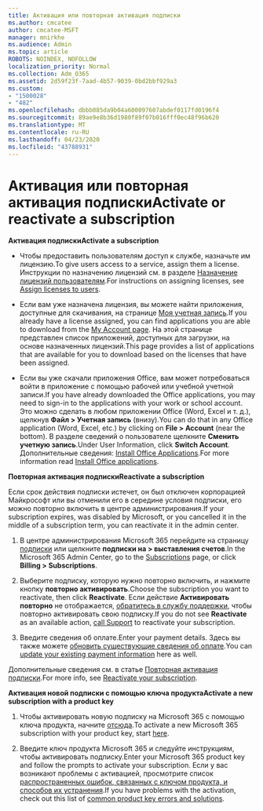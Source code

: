 ```yaml
---
title: Активация или повторная активация подписки
ms.author: cmcatee
author: cmcatee-MSFT
manager: mnirkhe
ms.audience: Admin
ms.topic: article
ROBOTS: NOINDEX, NOFOLLOW
localization_priority: Normal
ms.collection: Adm_O365
ms.assetid: 2d59f23f-7aad-4b57-9039-0bd2bbf929a3
ms.custom:
- "1500028"
- "482"
ms.openlocfilehash: dbbb085da9b04a600097607abdef0117fd0196f4
ms.sourcegitcommit: 89ae9e8b36d1980f89f07b016fff0ec48f96b620
ms.translationtype: MT
ms.contentlocale: ru-RU
ms.lasthandoff: 04/23/2020
ms.locfileid: "43788931"
---
```

# <a name="activate-or-reactivate-a-subscription"></a><span data-ttu-id="9be44-102">Активация или повторная активация подписки</span><span class="sxs-lookup"><span data-stu-id="9be44-102">Activate or reactivate a subscription</span></span>

<span data-ttu-id="9be44-103">**Активация подписки**</span><span class="sxs-lookup"><span data-stu-id="9be44-103">**Activate a subscription**</span></span>

- <span data-ttu-id="9be44-104">Чтобы предоставить пользователям доступ к службе, назначьте им лицензию.</span><span class="sxs-lookup"><span data-stu-id="9be44-104">To give users access to a service, assign them a license.</span></span> <span data-ttu-id="9be44-105">Инструкции по назначению лицензий см. в разделе [Назначение лицензий пользователям](https://docs.microsoft.com/microsoft-365/admin/manage/assign-licenses-to-users?view=o365-worldwide).</span><span class="sxs-lookup"><span data-stu-id="9be44-105">For instructions on assigning licenses, see [Assign licenses to users](https://docs.microsoft.com/microsoft-365/admin/manage/assign-licenses-to-users?view=o365-worldwide).</span></span> 

- <span data-ttu-id="9be44-106">Если вам уже назначена лицензия, вы можете найти приложения, доступные для скачивания, на странице [Моя учетная запись](https://portal.office.com/account/#installs).</span><span class="sxs-lookup"><span data-stu-id="9be44-106">If you already have a license assigned, you can find applications you are able to download from the [My Account page](https://portal.office.com/account/#installs).</span></span> <span data-ttu-id="9be44-107">На этой странице представлен список приложений, доступных для загрузки, на основе назначенных лицензий.</span><span class="sxs-lookup"><span data-stu-id="9be44-107">This page provides a list of applications that are available for you to download based on the licenses that have been assigned.</span></span> 

- <span data-ttu-id="9be44-108">Если вы уже скачали приложения Office, вам может потребоваться войти в приложение с помощью рабочей или учебной учетной записи.</span><span class="sxs-lookup"><span data-stu-id="9be44-108">If you have already downloaded the Office applications, you may need to sign-in to the applications with your work or school account.</span></span> <span data-ttu-id="9be44-109">Это можно сделать в любом приложении Office (Word, Excel и т. д.), щелкнув **Файл > Учетная запись** (внизу).</span><span class="sxs-lookup"><span data-stu-id="9be44-109">You can do that in any Office application (Word, Excel, etc.) by clicking on **File > Account** (near the bottom).</span></span> <span data-ttu-id="9be44-110">В разделе сведений о пользователе щелкните **Сменить учетную запись**.</span><span class="sxs-lookup"><span data-stu-id="9be44-110">Under User Information, click **Switch Account**.</span></span> <span data-ttu-id="9be44-111">Дополнительные сведения: [Install Office Applications](https://docs.microsoft.com/microsoft-365/admin/setup/install-applications).</span><span class="sxs-lookup"><span data-stu-id="9be44-111">For more information read [Install Office applications](https://docs.microsoft.com/microsoft-365/admin/setup/install-applications).</span></span> 

<span data-ttu-id="9be44-112">**Повторная активация подписки**</span><span class="sxs-lookup"><span data-stu-id="9be44-112">**Reactivate a subscription**</span></span>

<span data-ttu-id="9be44-113">Если срок действия подписки истечет, он был отключен корпорацией Майкрософт или вы отменили его в середине условия подписки, его можно повторно включить в центре администрирования.</span><span class="sxs-lookup"><span data-stu-id="9be44-113">If your subscription expires, was disabled by Microsoft, or you cancelled it in the middle of a subscription term, you can reactivate it in the admin center.</span></span>
  
1. <span data-ttu-id="9be44-114">В центре администрирования Microsoft 365 перейдите на страницу [подписки](https://go.microsoft.com/fwlink/p/?linkid=842054) или щелкните **подписки на > выставления счетов**.</span><span class="sxs-lookup"><span data-stu-id="9be44-114">In the Microsoft 365 Admin Center, go to the [Subscriptions](https://go.microsoft.com/fwlink/p/?linkid=842054) page, or click **Billing > Subscriptions**.</span></span>

2. <span data-ttu-id="9be44-115">Выберите подписку, которую нужно повторно включить, и нажмите кнопку **повторно активировать**.</span><span class="sxs-lookup"><span data-stu-id="9be44-115">Choose the subscription you want to reactivate, then click **Reactivate**.</span></span> <span data-ttu-id="9be44-116">Если действие **Активировать повторно** не отображается, [обратитесь в службу поддержки](https://support.office.com/article/call-support-32a17ca7-6fa0-4870-8a8d-e25ba4ccfd4b), чтобы повторно активировать свою подписку.</span><span class="sxs-lookup"><span data-stu-id="9be44-116">If you do not see **Reactivate** as an available action, [call Support](https://support.office.com/article/call-support-32a17ca7-6fa0-4870-8a8d-e25ba4ccfd4b) to reactivate your subscription.</span></span>

3. <span data-ttu-id="9be44-117">Введите сведения об оплате.</span><span class="sxs-lookup"><span data-stu-id="9be44-117">Enter your payment details.</span></span> <span data-ttu-id="9be44-118">Здесь вы также можете [обновить существующие сведения об оплате](https://docs.microsoft.com/microsoft-365/commerce/billing-and-payments/add-update-or-remove-credit-card-or-bank-account?view=o365-worldwide).</span><span class="sxs-lookup"><span data-stu-id="9be44-118">You can [update your existing payment information](https://docs.microsoft.com/microsoft-365/commerce/billing-and-payments/add-update-or-remove-credit-card-or-bank-account?view=o365-worldwide) here as well.</span></span>

<span data-ttu-id="9be44-119">Дополнительные сведения см. в статье [Повторная активация подписки](https://docs.microsoft.com/office365/admin/subscriptions-and-billing/reactivate-your-subscription).</span><span class="sxs-lookup"><span data-stu-id="9be44-119">For more info, see [Reactivate your subscription](https://docs.microsoft.com/office365/admin/subscriptions-and-billing/reactivate-your-subscription).</span></span>

<span data-ttu-id="9be44-120">**Активация новой подписки с помощью ключа продукта**</span><span class="sxs-lookup"><span data-stu-id="9be44-120">**Activate a new subscription with a product key**</span></span>

1. <span data-ttu-id="9be44-121">Чтобы активировать новую подписку на Microsoft 365 с помощью ключа продукта, начните [отсюда](https://support.office.com/article/where-to-enter-your-office-product-key-0a82e5ae-739e-4b92-a6f4-2ec780c185db).</span><span class="sxs-lookup"><span data-stu-id="9be44-121">To activate a new Microsoft 365 subscription with your product key, start [here](https://support.office.com/article/where-to-enter-your-office-product-key-0a82e5ae-739e-4b92-a6f4-2ec780c185db).</span></span> 

2. <span data-ttu-id="9be44-122">Введите ключ продукта Microsoft 365 и следуйте инструкциям, чтобы активировать подписку.</span><span class="sxs-lookup"><span data-stu-id="9be44-122">Enter your Microsoft 365 product key and follow the prompts to activate your subscription.</span></span> <span data-ttu-id="9be44-123">Если у вас возникают проблемы с активацией, просмотрите список [распространенных ошибок, связанных с ключом продукта, и способов их устранения](https://docs.microsoft.com/microsoft-365/commerce/product-key-errors-and-solutions).</span><span class="sxs-lookup"><span data-stu-id="9be44-123">If you have problems with the activation, check out this list of [common product key errors and solutions](https://docs.microsoft.com/microsoft-365/commerce/product-key-errors-and-solutions).</span></span>
